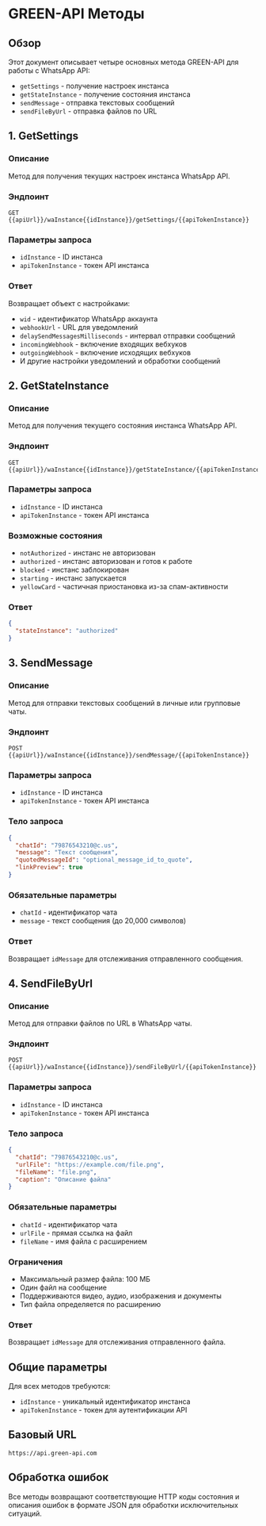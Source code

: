 # GREEN-API Методы

## Обзор

Этот документ описывает четыре основных метода GREEN-API для работы с WhatsApp API:
- `getSettings` - получение настроек инстанса
- `getStateInstance` - получение состояния инстанса  
- `sendMessage` - отправка текстовых сообщений
- `sendFileByUrl` - отправка файлов по URL

## 1. GetSettings

### Описание
Метод для получения текущих настроек инстанса WhatsApp API.

### Эндпоинт
```
GET {{apiUrl}}/waInstance{{idInstance}}/getSettings/{{apiTokenInstance}}
```

### Параметры запроса
- `idInstance` - ID инстанса
- `apiTokenInstance` - токен API инстанса

### Ответ
Возвращает объект с настройками:
- `wid` - идентификатор WhatsApp аккаунта
- `webhookUrl` - URL для уведомлений
- `delaySendMessagesMilliseconds` - интервал отправки сообщений
- `incomingWebhook` - включение входящих вебхуков
- `outgoingWebhook` - включение исходящих вебхуков
- И другие настройки уведомлений и обработки сообщений

## 2. GetStateInstance

### Описание
Метод для получения текущего состояния инстанса WhatsApp API.

### Эндпоинт
```
GET {{apiUrl}}/waInstance{{idInstance}}/getStateInstance/{{apiTokenInstance}}
```

### Параметры запроса
- `idInstance` - ID инстанса
- `apiTokenInstance` - токен API инстанса

### Возможные состояния
- `notAuthorized` - инстанс не авторизован
- `authorized` - инстанс авторизован и готов к работе
- `blocked` - инстанс заблокирован
- `starting` - инстанс запускается
- `yellowCard` - частичная приостановка из-за спам-активности

### Ответ
```json
{
  "stateInstance": "authorized"
}
```

## 3. SendMessage

### Описание
Метод для отправки текстовых сообщений в личные или групповые чаты.

### Эндпоинт
```
POST {{apiUrl}}/waInstance{{idInstance}}/sendMessage/{{apiTokenInstance}}
```

### Параметры запроса
- `idInstance` - ID инстанса
- `apiTokenInstance` - токен API инстанса

### Тело запроса
```json
{
  "chatId": "79876543210@c.us",
  "message": "Текст сообщения",
  "quotedMessageId": "optional_message_id_to_quote",
  "linkPreview": true
}
```

### Обязательные параметры
- `chatId` - идентификатор чата
- `message` - текст сообщения (до 20,000 символов)

### Ответ
Возвращает `idMessage` для отслеживания отправленного сообщения.

## 4. SendFileByUrl

### Описание
Метод для отправки файлов по URL в WhatsApp чаты.

### Эндпоинт
```
POST {{apiUrl}}/waInstance{{idInstance}}/sendFileByUrl/{{apiTokenInstance}}
```

### Параметры запроса
- `idInstance` - ID инстанса  
- `apiTokenInstance` - токен API инстанса

### Тело запроса
```json
{
  "chatId": "79876543210@c.us",
  "urlFile": "https://example.com/file.png",
  "fileName": "file.png", 
  "caption": "Описание файла"
}
```

### Обязательные параметры
- `chatId` - идентификатор чата
- `urlFile` - прямая ссылка на файл
- `fileName` - имя файла с расширением

### Ограничения
- Максимальный размер файла: 100 МБ
- Один файл на сообщение
- Поддерживаются видео, аудио, изображения и документы
- Тип файла определяется по расширению

### Ответ
Возвращает `idMessage` для отслеживания отправленного файла.

## Общие параметры

Для всех методов требуются:
- `idInstance` - уникальный идентификатор инстанса
- `apiTokenInstance` - токен для аутентификации API

## Базовый URL
```
https://api.green-api.com
```

## Обработка ошибок

Все методы возвращают соответствующие HTTP коды состояния и описания ошибок в формате JSON для обработки исключительных ситуаций.